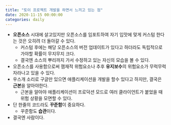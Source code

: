 ```yaml
---
title: "토이 프로젝트 개발을 하면서 느끼고 있는 점"
date: 2020-11-15 00:00:00
categories: daily
---
```


- **오픈소스** 시대에 살고있지만 오픈소스를 임포트하여 자기 입맛에 맞게 커스텀 한다는 것은 오히려 더 돌아갈 수 있다.
    - 커스텀 후에는 해당 오픈소스의 버전 업데이트가 있다고 하더라도 독립적으로 가야할 확률이 무지무지 크다. 
    - 결국엔 소스의 뿌리까지 가서 수정하고 있는 자신의 모습을 볼 수 있다.
- 오픈소스를 사용함으로써 잼재적 위험요소나 추후 **유지보수**의 위험요소가 무럭무럭 자라나고 있을 수 있다.
- 우스개 소리로 구글만 있으면 애플리케이션을 개발을 할수 있다고 하지만, 결국은 **근본**을 알아야한다.
    - 근본을 알아야 애플리케이션이 프로덕션 모드로 여러 클라이언트가 붙었을 때 위험 상황을 모면할 수 있다.
- 단 한줄의 코드라도 **꾸준함**이 중요하다. 
    - 꾸준함도 **습관**이다.
- 결국엔 사람이다.
